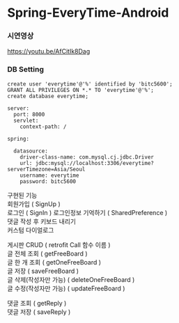 # Spring-EveryTime-Android

### 시연영상  
https://youtu.be/AfCitIk8Dag

### DB Setting
```
create user 'everytime'@'%' identified by 'bitc5600';
GRANT ALL PRIVILEGES ON *.* TO 'everytime'@'%';
create database everytime;
```
``` 
server:
  port: 8000
  servlet:
    context-path: /
    
spring:
      
  datasource:
    driver-class-name: com.mysql.cj.jdbc.Driver
    url: jdbc:mysql://localhost:3306/everytime?serverTimezone=Asia/Seoul
    username: everytime
    password: bitc5600
```


구현된 기능  
회원가입 ( SignUp )  
로그인 ( SignIn ) 
로그인정보 기억하기 ( SharedPreference )  
댓글 작성 후 키보드 내리기  
커스텀 다이얼로그  
  
게시판 CRUD ( retrofit Call 함수 이름 )  
글 전체 조회 ( getFreeBoard )  
글 한 개 조회 ( getOneFreeBoard )  
글 저장 ( saveFreeBoard )  
글 삭제(작성자만 가능) ( deleteOneFreeBoard )  
글 수정(작성자만 가능) ( updateFreeBoard )  
  
댓글 조회 ( getReply )  
댓글 저장 ( saveReply )  

